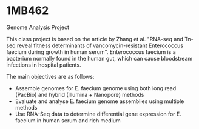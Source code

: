 # 1MB462
Genome Analysis Project

This class project is based on the article by Zhang et al. "RNA-seq and Tn-seq reveal fitness determinants of vancomycin-resistant Enterococcus faecium during growth in human serum". Enterococcus faecium is a bacterium normally found in the human gut, which can cause bloodstream infections in hospital patients. 

The main objectives are as follows:

* Assemble genomes for E. faecium genome using both long read (PacBio) and hybrid (Illumina + Nanopore) methods
* Evaluate and analyse E. faecium genome assemblies using multiple methods
* Use RNA-Seq data to determine differential gene expression for E. faecium in human serum and rich medium
